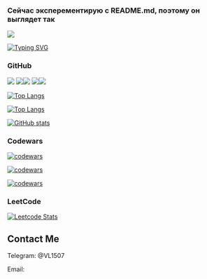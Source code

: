 ### Сейчас эксперементирую с README.md, поэтому он выглядет так

![](https://komarev.com/ghpvc/?username=VL1507)

[![Typing SVG](https://readme-typing-svg.herokuapp.com?font=Fira+Code&pause=1000&width=435&lines=VL1507)](https://git.io/typing-svg)


### GitHub

![](https://github-profile-summary-cards.vercel.app/api/cards/profile-details?username=VL1507&theme=merko)
![](https://github-profile-summary-cards.vercel.app/api/cards/most-commit-language?username=VL1507&theme=merko)![](https://github-profile-summary-cards.vercel.app/api/cards/repos-per-language?username=VL1507&theme=merko)
![](https://github-profile-summary-cards.vercel.app/api/cards/stats?username=VL1507&theme=merko)![](https://github-profile-summary-cards.vercel.app/api/cards/productive-time?username=VL1507&theme=merko)


[![Top Langs](https://github-readme-stats.vercel.app/api/top-langs/?username=VL1507&layout=compact&theme=merko)](https://github.com/anuraghazra/github-readme-stats)

[![Top Langs](https://github-readme-stats.vercel.app/api/top-langs/?username=VL1507&theme=merko)](https://github.com/anuraghazra/github-readme-stats)

[![GitHub stats](https://github-readme-stats.vercel.app/api?username=VL1507&theme=merko)](https://github.com/anuraghazra/github-readme-stats)


### Codewars 

[![codewars](https://www.codewars.com/users/VL1507/badges/large)](https://www.codewars.com/users/VL1507)   

[![codewars](https://www.codewars.com/users/VL1507/badges/small)](https://www.codewars.com/users/VL1507) 
 
[![codewars](https://www.codewars.com/users/VL1507/badges/micro)](https://www.codewars.com/users/VL1507) 

### LeetCode

[![Leetcode Stats](https://leetcard.jacoblin.cool/VL1507?theme=transparent&ext=contest)](https://leetcode.com/VL1507)

## Contact Me

Telegram: @VL1507

Email:
